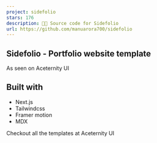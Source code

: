 ```yaml
---
project: sidefolio
stars: 176
description: 🧑‍💻 Source code for Sidefolio
url: https://github.com/manuarora700/sidefolio
---
```


Sidefolio - Portfolio website template
--------------------------------------

As seen on Aceternity UI

Built with
----------

-   Next.js
-   Tailwindcss
-   Framer motion
-   MDX

Checkout all the templates at Aceternity UI

